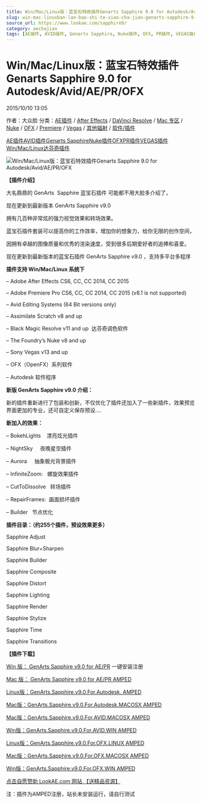```yaml
---
title: Win/Mac/Linux版：蓝宝石特效插件Genarts Sapphire 9.0 for Autodesk/Avid/AE/PR/OFX
slug: win-mac-linuxban-lan-bao-shi-te-xiao-cha-jian-genarts-sapphire-9-0-for-autodesk-avid-ae-pr-ofx
source_url: https://www.lookae.com/sapphire9/
category: aechajian
tags: [AE插件, AVID插件, Genarts Sapphire, Nuke插件, OFX, PR插件, VEGAS插件, Win/Mac/Linux, 达芬奇插件]
---
```

# Win/Mac/Linux版：蓝宝石特效插件Genarts Sapphire 9.0 for Autodesk/Avid/AE/PR/OFX

2015/10/10 13:05

作者：大众脸
分类：[AE插件](https://www.lookae.com/after-effects/aechajian/) / [After Effects](https://www.lookae.com/after-effects/) / [DaVinci Resolve](https://www.lookae.com/qitarjcj/resolvezy/) / [Mac 专区](https://www.lookae.com/mac-osx/) / [Nuke](https://www.lookae.com/qitarjcj/nukezy/) / [OFX](https://www.lookae.com/qitarjcj/ofxzy/) / [Premiere](https://www.lookae.com/qitarjcj/premierezy/) / [Vegas](https://www.lookae.com/qitarjcj/vegaszy/) / [其他辐射](https://www.lookae.com/others/) / [软件/插件](https://www.lookae.com/qitarjcj/)

[AE插件](https://www.lookae.com/tag/ae%e6%8f%92%e4%bb%b6/)[AVID插件](https://www.lookae.com/tag/avid%e6%8f%92%e4%bb%b6/)[Genarts Sapphire](https://www.lookae.com/tag/genarts-sapphire/)[Nuke插件](https://www.lookae.com/tag/nuke%e6%8f%92%e4%bb%b6/)[OFX](https://www.lookae.com/tag/ofx/)[PR插件](https://www.lookae.com/tag/pr%e6%8f%92%e4%bb%b6/)[VEGAS插件](https://www.lookae.com/tag/vegas%e6%8f%92%e4%bb%b6/)[Win/Mac/Linux](https://www.lookae.com/tag/winmaclinux/)[达芬奇插件](https://www.lookae.com/tag/%e8%be%be%e8%8a%ac%e5%a5%87%e6%8f%92%e4%bb%b6/)

![Win/Mac/Linux版：蓝宝石特效插件Genarts Sapphire 9.0 for Autodesk/Avid/AE/PR/OFX](https://www.lookae.com/wp-content/uploads/2015/10/sapphir9.jpg "Win/Mac/Linux版：蓝宝石特效插件Genarts Sapphire 9.0 for Autodesk/Avid/AE/PR/OFX-LookAE.com")

**【插件介绍】**

大名鼎鼎的 GenArts  Sapphire 蓝宝石插件 可能都不用大脸多介绍了，

现在更新到最新版本 GenArts Sapphire v9.0

拥有几百种非常炫的强力视觉效果和转场效果。

蓝宝石插件套装可以提高你的工作效率，增加你的想象力，给你无限的创作空间，

因拥有卓越的图像质量和优秀的渲染速度，受到很多后期爱好者的追捧和喜爱。

现在更新到最新版本的蓝宝石插件 GenArts Sapphire v9.0 ，支持多平台多程序

**插件支持 Win/Mac/Linux 系统下**

– Adobe After Effects CS6, CC, CC 2014, CC 2015

– Adobe Premiere Pro CS6, CC, CC 2014, CC 2015 (v8.1 is not supported)

– Avid Editing Systems (64 Bit versions only)

– Assimilate Scratch v8 and up

– Black Magic Resolve v11 and up  达芬奇调色软件

– The Foundry’s Nuke v8 and up

– Sony Vegas v13 and up

– OFX（OpenFX）系列软件

– Autodesk 软件程序

**新版 GenArts Sapphire v9.0 介绍：**

新的插件重新进行了包装和创新，不仅优化了插件还加入了一些新插件，效果预览界面更加的专业，还可自定义保存预设….

**新加入的效果：**

– BokehLights    漂亮炫光插件

– NightSky     夜晚星空插件

– Aurora     抽象极光背景插件

– InfiniteZoom:   螺旋效果插件

– CutToDissolve   转场插件

– RepairFrames:  画面损坏插件

– Builder   节点优化

**插件目录：（约255个插件，预设效果更多）**

Sapphire Adjust

Sapphire Blur+Sharpen

Sapphire Builder

Sapphire Composite

Sapphire Distort

Sapphire Lighting

Sapphire Render

Sapphire Stylize

Sapphire Time

Sapphire Transitions

**【插件下载】**

[Win 版： GenArts Sapphire v9.0 for AE/PR](https://www.lookae.com/sapphir9/) 一键安装注册

[Mac 版： GenArts Sapphire v9.0 for AE/PR AMPED](https://www.400gb.com/file/123175531)

[Linux版：GenArts.Sapphire.v9.0.For.Autodesk. AMPED](https://www.400gb.com/file/123175534)

[Mac版：GenArts.Sapphire.v9.0.For.Autodesk.MACOSX AMPED](https://www.400gb.com/file/123175537)

[Mac版：GenArts.Sapphire.v9.0.For.AVID.MACOSX AMPED](https://www.400gb.com/file/123175540)

[Win版：GenArts.Sapphire.v9.0.For.AVID.WIN AMPED](https://www.400gb.com/file/123175543)

[Linux版：GenArts.Sapphire.v9.0.For.OFX.LINUX AMPED](https://www.400gb.com/file/123175546)

[Mac版：GenArts.Sapphire.v9.0.For.OFX.MACOSX AMPED](https://www.400gb.com/file/123175549)

[Win版：GenArts.Sapphire.v9.0.For.OFX.WIN AMPED](https://www.400gb.com/file/123175552)

[点击自愿赞助 LookAE.com 网站 【送精品资源】](https://www.lookae.com/sponsor/)

注：插件为AMPED注册，站长未安装运行，请自行测试

